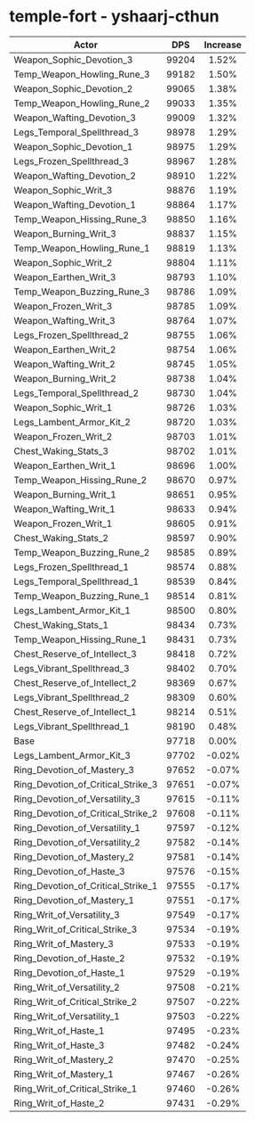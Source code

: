 # temple-fort - yshaarj-cthun
| Actor | DPS | Increase |
|---|:---:|:---:|
|Weapon_Sophic_Devotion_3|99204|1.52%|
|Temp_Weapon_Howling_Rune_3|99182|1.50%|
|Weapon_Sophic_Devotion_2|99065|1.38%|
|Temp_Weapon_Howling_Rune_2|99033|1.35%|
|Weapon_Wafting_Devotion_3|99009|1.32%|
|Legs_Temporal_Spellthread_3|98978|1.29%|
|Weapon_Sophic_Devotion_1|98975|1.29%|
|Legs_Frozen_Spellthread_3|98967|1.28%|
|Weapon_Wafting_Devotion_2|98910|1.22%|
|Weapon_Sophic_Writ_3|98876|1.19%|
|Weapon_Wafting_Devotion_1|98864|1.17%|
|Temp_Weapon_Hissing_Rune_3|98850|1.16%|
|Weapon_Burning_Writ_3|98837|1.15%|
|Temp_Weapon_Howling_Rune_1|98819|1.13%|
|Weapon_Sophic_Writ_2|98804|1.11%|
|Weapon_Earthen_Writ_3|98793|1.10%|
|Temp_Weapon_Buzzing_Rune_3|98786|1.09%|
|Weapon_Frozen_Writ_3|98785|1.09%|
|Weapon_Wafting_Writ_3|98764|1.07%|
|Legs_Frozen_Spellthread_2|98755|1.06%|
|Weapon_Earthen_Writ_2|98754|1.06%|
|Weapon_Wafting_Writ_2|98745|1.05%|
|Weapon_Burning_Writ_2|98738|1.04%|
|Legs_Temporal_Spellthread_2|98730|1.04%|
|Weapon_Sophic_Writ_1|98726|1.03%|
|Legs_Lambent_Armor_Kit_2|98720|1.03%|
|Weapon_Frozen_Writ_2|98703|1.01%|
|Chest_Waking_Stats_3|98702|1.01%|
|Weapon_Earthen_Writ_1|98696|1.00%|
|Temp_Weapon_Hissing_Rune_2|98670|0.97%|
|Weapon_Burning_Writ_1|98651|0.95%|
|Weapon_Wafting_Writ_1|98633|0.94%|
|Weapon_Frozen_Writ_1|98605|0.91%|
|Chest_Waking_Stats_2|98597|0.90%|
|Temp_Weapon_Buzzing_Rune_2|98585|0.89%|
|Legs_Frozen_Spellthread_1|98574|0.88%|
|Legs_Temporal_Spellthread_1|98539|0.84%|
|Temp_Weapon_Buzzing_Rune_1|98514|0.81%|
|Legs_Lambent_Armor_Kit_1|98500|0.80%|
|Chest_Waking_Stats_1|98434|0.73%|
|Temp_Weapon_Hissing_Rune_1|98431|0.73%|
|Chest_Reserve_of_Intellect_3|98418|0.72%|
|Legs_Vibrant_Spellthread_3|98402|0.70%|
|Chest_Reserve_of_Intellect_2|98369|0.67%|
|Legs_Vibrant_Spellthread_2|98309|0.60%|
|Chest_Reserve_of_Intellect_1|98214|0.51%|
|Legs_Vibrant_Spellthread_1|98190|0.48%|
|Base|97718|0.00%|
|Legs_Lambent_Armor_Kit_3|97702|-0.02%|
|Ring_Devotion_of_Mastery_3|97652|-0.07%|
|Ring_Devotion_of_Critical_Strike_3|97651|-0.07%|
|Ring_Devotion_of_Versatility_3|97615|-0.11%|
|Ring_Devotion_of_Critical_Strike_2|97608|-0.11%|
|Ring_Devotion_of_Versatility_1|97597|-0.12%|
|Ring_Devotion_of_Versatility_2|97582|-0.14%|
|Ring_Devotion_of_Mastery_2|97581|-0.14%|
|Ring_Devotion_of_Haste_3|97576|-0.15%|
|Ring_Devotion_of_Critical_Strike_1|97555|-0.17%|
|Ring_Devotion_of_Mastery_1|97551|-0.17%|
|Ring_Writ_of_Versatility_3|97549|-0.17%|
|Ring_Writ_of_Critical_Strike_3|97534|-0.19%|
|Ring_Writ_of_Mastery_3|97533|-0.19%|
|Ring_Devotion_of_Haste_2|97532|-0.19%|
|Ring_Devotion_of_Haste_1|97529|-0.19%|
|Ring_Writ_of_Versatility_2|97508|-0.21%|
|Ring_Writ_of_Critical_Strike_2|97507|-0.22%|
|Ring_Writ_of_Versatility_1|97503|-0.22%|
|Ring_Writ_of_Haste_1|97495|-0.23%|
|Ring_Writ_of_Haste_3|97482|-0.24%|
|Ring_Writ_of_Mastery_2|97470|-0.25%|
|Ring_Writ_of_Mastery_1|97467|-0.26%|
|Ring_Writ_of_Critical_Strike_1|97460|-0.26%|
|Ring_Writ_of_Haste_2|97431|-0.29%|
